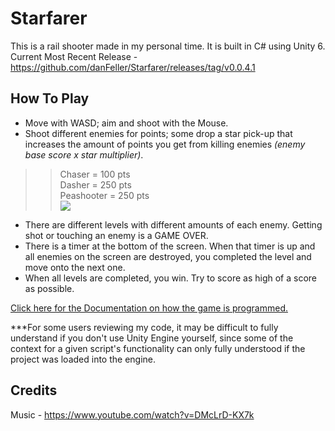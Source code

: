 # Starfarer
This is a rail shooter made in my personal time. It is built in C# using Unity 6.
Current Most Recent Release - https://github.com/danFeller/Starfarer/releases/tag/v0.0.4.1

## How To Play

- Move with WASD; aim and shoot with the Mouse.
- Shoot different enemies for points; some drop a star pick-up that increases the amount of points you get from killing enemies *(enemy base score x star multiplier)*.
>> Chaser = 100 pts  
>> Dasher = 250 pts  
>> Peashooter = 250 pts  
![](https://github.com/danFeller/Starfarer/blob/main/Gifs/readme_gameplay.gif)
- There are different levels with different amounts of each enemy. Getting shot or touching an enemy is a GAME OVER.
- There is a timer at the bottom of the screen. When that timer is up and all enemies on the screen are destroyed, you completed the level and move onto the next one.
- When all levels are completed, you win. Try to score as high of a score as possible.

[Click here for the Documentation on how the game is programmed.](https://github.com/danFeller/Starfarer/wiki "Official Documentation")

***For some users reviewing my code, it may be difficult to fully understand if you don't use Unity Engine yourself, since some of the context for a given script's functionality can only fully understood if the project was loaded into the engine.

## Credits

Music - https://www.youtube.com/watch?v=DMcLrD-KX7k